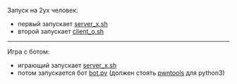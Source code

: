 Запуск на 2ух человек:
- первый запускает [server_x.sh](server_x.sh)
- второй запускает [client_o.sh](client_o.sh)

---
Игра с ботом:
- играющий запускает [server_x.sh](server_x.sh)
- потом запускается бот [bot.py](bot.py) (должен стоять [pwntools](https://github.com/arthaud/python3-pwntools) для python3)